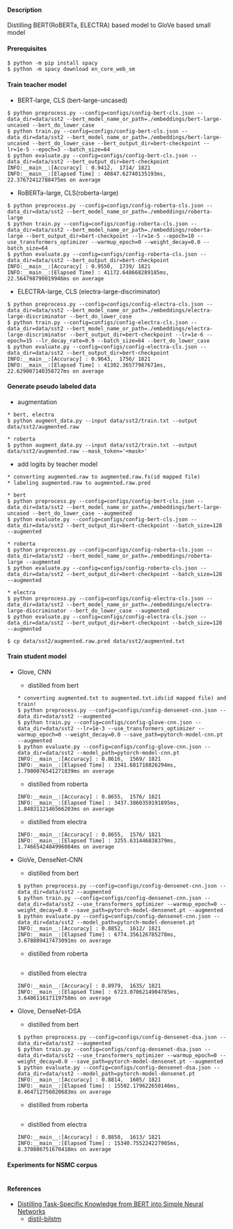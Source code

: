 #### Description

Distilling BERT(RoBERTa, ELECTRA) based model to GloVe based small model

#### Prerequisites
```
$ python -m pip install spacy
$ python -m spacy download en_core_web_sm
```

#### Train teacher model

- BERT-large, CLS (bert-large-uncased)
```
$ python preprocess.py --config=configs/config-bert-cls.json --data_dir=data/sst2 --bert_model_name_or_path=./embeddings/bert-large-uncased --bert_do_lower_case
$ python train.py --config=configs/config-bert-cls.json --data_dir=data/sst2 --bert_model_name_or_path=./embeddings/bert-large-uncased --bert_do_lower_case --bert_output_dir=bert-checkpoint --lr=1e-5 --epoch=3 --batch_size=64
$ python evaluate.py --config=configs/config-bert-cls.json --data_dir=data/sst2 --bert_output_dir=bert-checkpoint
INFO:__main__:[Accuracy] : 0.9412,  1714/ 1821
INFO:__main__:[Elapsed Time] : 40847.62740135193ms, 22.37672412788475ms on average
```

- RoBERTa-large, CLS(roberta-large)
```
$ python preprocess.py --config=configs/config-roberta-cls.json --data_dir=data/sst2 --bert_model_name_or_path=./embeddings/roberta-large 
$ python train.py --config=configs/config-roberta-cls.json --data_dir=data/sst2 --bert_model_name_or_path=./embeddings/roberta-large --bert_output_dir=bert-checkpoint --lr=1e-5 --epoch=10 --use_transformers_optimizer --warmup_epoch=0 --weight_decay=0.0 --batch_size=64
$ python evaluate.py --config=configs/config-roberta-cls.json --data_dir=data/sst2 --bert_output_dir=bert-checkpoint
INFO:__main__:[Accuracy] : 0.9550,  1739/ 1821
INFO:__main__:[Elapsed Time] : 41172.648668289185ms, 22.564798790019946ms on average

```

- ELECTRA-large, CLS (electra-large-discriminator)
```
$ python preprocess.py --config=configs/config-electra-cls.json --data_dir=data/sst2 --bert_model_name_or_path=./embeddings/electra-large-discriminator --bert_do_lower_case
$ python train.py --config=configs/config-electra-cls.json --data_dir=data/sst2 --bert_model_name_or_path=./embeddings/electra-large-discriminator --bert_output_dir=bert-checkpoint --lr=1e-6 --epoch=15 --lr_decay_rate=0.9 --batch_size=64 --bert_do_lower_case
$ python evaluate.py --config=configs/config-electra-cls.json --data_dir=data/sst2 --bert_output_dir=bert-checkpoint
INFO:__main__:[Accuracy] : 0.9643,  1756/ 1821
INFO:__main__:[Elapsed Time] : 41302.36577987671ms, 22.629007140358727ms on average
```

#### Generate pseudo labeled data

- augmentation
```
* bert, electra
$ python augment_data.py --input data/sst2/train.txt --output data/sst2/augmented.raw

* roberta
$ python augment_data.py --input data/sst2/train.txt --output data/sst2/augmented.raw --mask_token='<mask>'
```

- add logits by teacher model
```
* converting augmented.raw to augmented.raw.fs(id mapped file)
* labeling augmented.raw to augmented.raw.pred

* bert
$ python preprocess.py --config=configs/config-bert-cls.json --data_dir=data/sst2 --bert_model_name_or_path=./embeddings/bert-large-uncased --bert_do_lower_case --augmented
$ python evaluate.py --config=configs/config-bert-cls.json --data_dir=data/sst2 --bert_output_dir=bert-checkpoint --batch_size=128 --augmented

* roberta
$ python preprocess.py --config=configs/config-roberta-cls.json --data_dir=data/sst2 --bert_model_name_or_path=./embeddings/roberta-large --augmented
$ python evaluate.py --config=configs/config-roberta-cls.json --data_dir=data/sst2 --bert_output_dir=bert-checkpoint --batch_size=128 --augmented

* electra 
$ python preprocess.py --config=configs/config-electra-cls.json --data_dir=data/sst2 --bert_model_name_or_path=./embeddings/electra-large-discriminator --bert_do_lower_case --augmented
$ python evaluate.py --config=configs/config-electra-cls.json --data_dir=data/sst2 --bert_output_dir=bert-checkpoint --batch_size=128 --augmented

$ cp data/sst2/augmented.raw.pred data/sst2/augmented.txt
```

#### Train student model

- Glove, CNN
  - distilled from bert
  ```
  * converting augmented.txt to augmented.txt.ids(id mapped file) and train!
  $ python preprocess.py --config=configs/config-densenet-cnn.json --data_dir=data/sst2 --augmented
  $ python train.py --config=configs/config-glove-cnn.json --data_dir=data/sst2 --lr=1e-3 --use_transformers_optimizer --warmup_epoch=0 --weight_decay=0.0 --save_path=pytorch-model-cnn.pt --augmented
  $ python evaluate.py --config=configs/config-glove-cnn.json --data_dir=data/sst2 --model_path=pytorch-model-cnn.pt
  INFO:__main__:[Accuracy] : 0.8616,  1569/ 1821
  INFO:__main__:[Elapsed Time] : 3341.681718826294ms, 1.7900076541271839ms on average
  ```
  - distilled from roberta
  ```
  INFO:__main__:[Accuracy] : 0.8655,  1576/ 1821
  INFO:__main__:[Elapsed Time] : 3437.3860359191895ms, 1.8483112146566203ms on average
  ```
  - distilled from electra
  ```
  INFO:__main__:[Accuracy] : 0.8655,  1576/ 1821
  INFO:__main__:[Elapsed Time] : 3255.631446838379ms, 1.7466542484996084ms on average
  ```

- GloVe, DenseNet-CNN
  - distilled from bert
  ```
  $ python preprocess.py --config=configs/config-densenet-cnn.json --data_dir=data/sst2 --augmented
  $ python train.py --config=configs/config-densenet-cnn.json --data_dir=data/sst2 --use_transformers_optimizer --warmup_epoch=0 --weight_decay=0.0 --save_path=pytorch-model-densenet.pt --augmented
  $ python evaluate.py --config=configs/config-densenet-cnn.json --data_dir=data/sst2 --model_path=pytorch-model-densenet.pt
  INFO:__main__:[Accuracy] : 0.8852,  1612/ 1821
  INFO:__main__:[Elapsed Time] : 6774.356126785278ms, 3.678809417473091ms on average

  ```
  - distilled from roberta
  ```

  ```
  - distilled from electra
  ```
  INFO:__main__:[Accuracy] : 0.8979,  1635/ 1821
  INFO:__main__:[Elapsed Time] : 6723.0706214904785ms, 3.640611617119758ms on average
  ```

- Glove, DenseNet-DSA
  - distilled from bert
  ```
  $ python preprocess.py --config=configs/config-densenet-dsa.json --data_dir=data/sst2 --augmented
  $ python train.py --config=configs/config-densenet-dsa.json --data_dir=data/sst2 --use_transformers_optimizer --warmup_epoch=0 --weight_decay=0.0 --save_path=pytorch-model-densenet.pt --augmented
  $ python evaluate.py --config=configs/config-densenet-dsa.json --data_dir=data/sst2 --model_path=pytorch-model-densenet.pt
  INFO:__main__:[Accuracy] : 0.8814,  1605/ 1821
  INFO:__main__:[Elapsed Time] : 15502.179622650146ms, 8.464712756020683ms on average
  ```
  - distilled from roberta
  ```

  ```
  - distilled from electra
  ```
  INFO:__main__:[Accuracy] : 0.8858,  1613/ 1821
  INFO:__main__:[Elapsed Time] : 15340.755224227905ms, 8.370806751670418ms on average
  ```

#### Experiments for NSMC corpus

```

```


#### References

- [Distilling Task-Specific Knowledge from BERT into Simple Neural Networks](https://arxiv.org/abs/1903.12136)
  - [distil-bilstm](https://github.com/dsindex/distil-bilstm)
